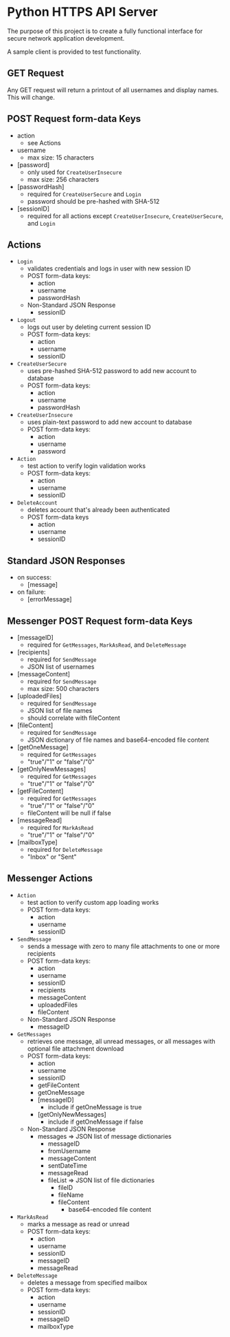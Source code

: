 # Python HTTPS API Server

The purpose of this project is to create a fully functional interface for secure network application development.

A sample client is provided to test functionality.

## GET Request ##
Any GET request will return a printout of all usernames and display names. This will change.

## POST Request form-data Keys ##
- action
  - see Actions
- username
  - max size: 15 characters
- [password]
  - only used for ```CreateUserInsecure```
  - max size: 256 characters
- [passwordHash]
  - required for ```CreateUserSecure``` and ```Login```
  - password should be pre-hashed with SHA-512
- [sessionID]
  - required for all actions except ```CreateUserInsecure```, ```CreateUserSecure```, and ```Login```

## Actions ##
- ```Login```
  - validates credentials and logs in user with new session ID
  - POST form-data keys:
    - action
    - username
    - passwordHash
  - Non-Standard JSON Response
    - sessionID
- ```Logout```
  - logs out user by deleting current session ID
  - POST form-data keys:
    - action
    - username
    - sessionID
- ```CreateUserSecure```
  - uses pre-hashed SHA-512 password to add new account to database
  - POST form-data keys:
    - action
    - username
    - passwordHash
- ```CreateUserInsecure```
  - uses plain-text password to add new account to database
  - POST form-data keys:
    - action
    - username
    - password
- ```Action``` 
  - test action to verify login validation works
  - POST form-data keys:
    - action
    - username
    - sessionID
- ```DeleteAccount```
  - deletes account that's already been authenticated
  - POST form-data keys
    - action
    - username
    - sessionID

## Standard JSON Responses ##
- on success:
  - [message]
- on failure:
  - [errorMessage]

## Messenger POST Request form-data Keys
- [messageID]
  - required for ```GetMessages```, ```MarkAsRead```, and ```DeleteMessage```
- [recipients]
  - required for ```SendMessage```
  - JSON list of usernames
- [messageContent]
  - required for ```SendMessage```
  - max size: 500 characters
- [uploadedFiles]
  - required for ```SendMessage```
  - JSON list of file names
  - should correlate with fileContent
- [fileContent]
  - required for ```SendMessage```
  - JSON dictionary of file names and base64-encoded file content
- [getOneMessage]
  - required for ```GetMessages```
  - "true"/"1" or "false"/"0"
- [getOnlyNewMessages]
  - required for ```GetMessages```
  - "true"/"1" or "false"/"0"
- [getFileContent]
  - required for ```GetMessages```
  - "true"/"1" or "false"/"0"
  - fileContent will be null if false
- [messageRead]
  - required for ```MarkAsRead```
  - "true"/"1" or "false"/"0"
- [mailboxType]
  - required for ```DeleteMessage```
  - "Inbox" or "Sent"

## Messenger Actions ##
- ```Action```
  - test action to verify custom app loading works
  - POST form-data keys:
    - action
    - username
    - sessionID
- ```SendMessage```
  - sends a message with zero to many file attachments to one or more recipients
  - POST form-data keys:
    - action
    - username
    - sessionID
    - recipients
    - messageContent
    - uploadedFiles
    - fileContent
  - Non-Standard JSON Response
    - messageID
- ```GetMessages```
  - retrieves one message, all unread messages, or all messages with optional file attachment download
  - POST form-data keys:
    - action
    - username
    - sessionID
    - getFileContent
    - getOneMessage
    - [messageID]
      - include if getOneMessage is true
    - [getOnlyNewMessages]
      - include if getOneMessage if false
  - Non-Standard JSON Response
    - messages => JSON list of message dictionaries
      - messageID
      - fromUsername
      - messageContent
      - sentDateTime
      - messageRead
      - fileList => JSON list of file dictionaries
        - fileID
        - fileName
        - fileContent
          - base64-encoded file content
- ```MarkAsRead```
  - marks a message as read or unread
  - POST form-data keys:
    - action
    - username
    - sessionID
    - messageID
    - messageRead
- ```DeleteMessage```
  - deletes a message from specified mailbox
  - POST form-data keys:
    - action
    - username
    - sessionID
    - messageID
    - mailboxType